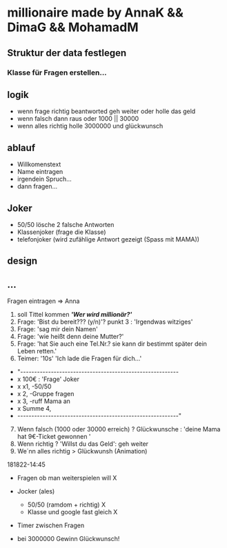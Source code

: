 # millionaire made by AnnaK && DimaG && MohamadM

## Struktur der data festlegen

### Klasse für Fragen erstellen...

## logik

- wenn frage richtig beantworted geh weiter oder holle das geld
- wenn falsch dann raus oder 1000 || 30000
- wenn alles richtig holle 3000000 und glückwunsch

## ablauf

- Willkomenstext
- Name eintragen
- irgendein Spruch...
- dann fragen...

## Joker

- 50/50 lösche 2 falsche Antworten
- Klassenjoker (frage die Klasse)
- telefonjoker (wird zufählige Antwort gezeigt (Spass mit MAMA))

## design

## ...

Fragen eintragen => Anna

1. soll Tittel kommen **_'Wer wird millionär?'_**
2. Frage: 'Bist du bereit??? (y/n)'? punkt 3 : 'Irgendwas witziges'
3. Frage: 'sag mir dein Namen'
4. Frage: 'wie heißt denn deine Mutter?'
5. Frage: 'hat Sie auch eine Tel.Nr.? sie kann dir bestimmt später dein Leben retten.'
6. Teimer: '10s' 'Ich lade die Fragen für dich...'

- "---------------------------------------------------------
- x 100€ : 'Frage' Joker
- x x1, -50/50
- x 2, -Gruppe fragen
- x 3, -ruff Mama an
- x Summe 4,
- ----------------------------------------------------------"

7. Wenn falsch (1000 oder 30000 erreich) ? Glückwunsche : 'deine Mama hat 9€-Ticket gewonnen '
8. Wenn richtig ? 'Willst du das Geld': geh weiter
9. We´nn alles richtig > Glückwunsh (Animation)

181822-14:45

- Fragen ob man weiterspielen will X
- Jocker (ales)

  - 50/50 (ramdom + richtig) X
  - Klasse und google fast gleich X

- Timer zwischen Fragen
- bei 3000000 Gewinn Glückwunsch!
